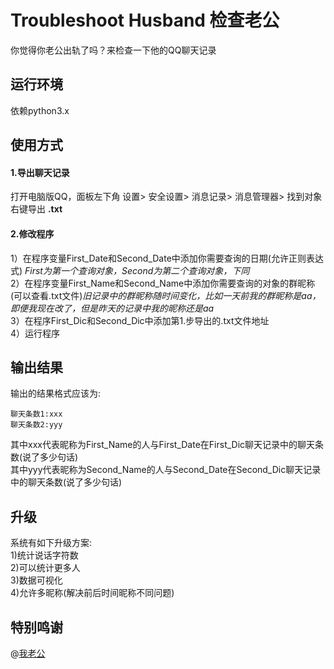 # Troubleshoot Husband 检查老公
你觉得你老公出轨了吗？来检查一下他的QQ聊天记录  
## 运行环境
依赖python3.x  
## 使用方式
#### 1.导出聊天记录
打开电脑版QQ，面板左下角 设置> 安全设置> 消息记录> 消息管理器> 找到对象右键导出 **.txt**  
#### 2.修改程序
1）在程序变量First_Date和Second_Date中添加你需要查询的日期(允许正则表达式) *First为第一个查询对象，Second为第二个查询对象，下同*  
2）在程序变量First_Name和Second_Name中添加你需要查询的对象的群昵称(可以查看.txt文件)*旧记录中的群昵称随时间变化，比如一天前我的群昵称是aa，即便我现在改了，但是昨天的记录中我的昵称还是aa*  
3）在程序First_Dic和Second_Dic中添加第1.步导出的.txt文件地址  
4）运行程序
## 输出结果
输出的结果格式应该为:
```
聊天条数1:xxx
聊天条数2:yyy
```
其中xxx代表昵称为First_Name的人与First_Date在First_Dic聊天记录中的聊天条数(说了多少句话)  
其中yyy代表昵称为Second_Name的人与Second_Date在Second_Dic聊天记录中的聊天条数(说了多少句话)  

## 升级
系统有如下升级方案:  
1)统计说话字符数  
2)可以统计更多人  
3)数据可视化  
4)允许多昵称(解决前后时间昵称不同问题)  
## 特别鸣谢
@[我老公](https://github.com/schlibra)  
